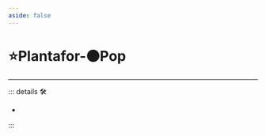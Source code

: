 ```yaml
---
aside: false
---
```

# ⭐<labor>Plantafor</labor>-🟠<motor>Pop</motor>

---

<!-- =================================================== -->
<!-- =================================================== -->
<!-- =================================================== -->
<!-- =================================================== -->
<!-- =================================================== -->
::: details 🛠

-

:::
